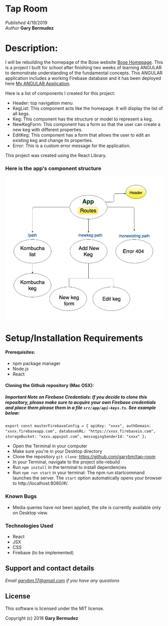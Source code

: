 # Tap Room

_Published_  4/19/2019 <br>
_Author_ **Gary Bermudez**

# Description:
I will be rebuilding the homepage of the Bose website [Bose Homepage](https://www.bose.com/en_us/index.html).
This is a project I built for school after finishing two weeks of learning ANGULAR to demonstrate understanding of the fundamental concepts. This ANGULAR application includes a working Firebase database and it has been deployed here [My ANGULAR Application](https://site-rebuild-80a1a.firebaseapp.com/).

Here is a list of components I created for this project:

* Header: top navigation menu
* KegList: This component acts like the homepage. It will display the list of all kegs.
* Keg: This component has the structure or model to represent a keg.
* NewKegForm: This component has a form so that the user can create a new keg with different properties.
* EditKeg: This component has a form that allows the user to edit an existing keg and change its properties.
* Error: This is a custom error message for the application.

This project was created using the React Library.

### Here is the app's component structure

![Component structure](src/assets/images/component-structure.jpg)



# Setup/Installation Requirements

#### Prerequisites:
* npm package manager
* Node.js
* React

#### Cloning the Github repository (Mac OSX):
##### Important Note on  Firebase Credentials: If you decide to clone this repository, please make sure to acquire your own Firebase credentials and place them please them in a file `src/app/api-keys.ts`. See example below:

`export const masterFirebaseConfig = {
    apiKey: "xxxx",
    authDomain: "xxxx.firebaseapp.com",
    databaseURL: "https://xxxx.firebaseio.com",
    storageBucket: "xxxx.appspot.com",
    messagingSenderId: "xxxx"
  };`

* Open the Terminal in your computer
* Make sure you're in your Desktop directory
* Clone the repository `git clone`: https://github.com/garybm/tap-room
* In your Terminal, navigate to the project site-rebuild
* Run `npm install` in the terminal to install dependencies
* Run `npm run start` in your terminal: The npm run startcommand launches the server. The `start` option automatically opens your browser to http://localhost:8080/#/.

### Known Bugs

* Media queries have not been applied, the site is currently available only on Desktop view.

### Technologies Used
* React
* JSX
* CSS
* Firebase (to be implemented)

## Support and contact details

_Email garybm.17@gmail.com if you have any questions_

## License

This software is licensed under the MIT license.

Copyright (c) 2018 **Gary Bermudez**
